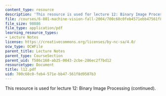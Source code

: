 ```yaml
---
content_type: resource
description: 'This resource is used for lecture 12: Binary Image Processing (continued).'
file: /courses/6-801-machine-vision-fall-2004/700c60c0feb4571ebb47561f8d9507b3_l12.pdf
file_size: 98886
file_type: application/pdf
learning_resource_types:
- Lecture Notes
license: https://creativecommons.org/licenses/by-nc-sa/4.0/
ocw_type: OCWFile
parent_title: Lecture Notes
parent_type: CourseSection
parent_uid: f586c168-ab25-0043-2cbe-286ec2f7bd12
resourcetype: Document
title: l12.pdf
uid: 700c60c0-feb4-571e-bb47-561f8d9507b3
---
```

This resource is used for lecture 12: Binary Image Processing (continued).